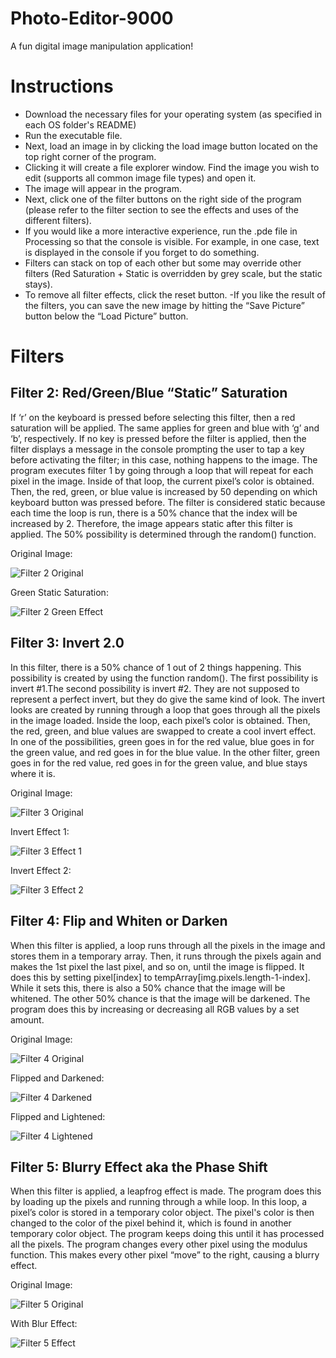 # Photo-Editor-9000
A fun digital image manipulation application!

# Instructions
- Download the necessary files for your operating system (as specified in each OS folder's README)
- Run the executable file.
- Next, load an image in by clicking the load image button located on the top right corner of the program.
- Clicking it will create a file explorer window. Find the image you wish to edit (supports all common image file types) and open it.
- The image will appear in the program.
- Next, click one of the filter buttons on the right side of the program (please refer to the filter section to see the effects and uses of the different filters).
- If you would like a more interactive experience, run the .pde file in Processing so that the console is visible. For example, in one case, text is displayed in the console if you forget to do something.
- Filters can stack on top of each other but some may override other filters (Red Saturation + Static is overridden by grey scale, but the static stays).
- To remove all filter effects, click the reset button.
-If you like the result of the filters, you can save the new image by hitting the “Save Picture” button below the “Load Picture” button.

# Filters
## Filter 2: Red/Green/Blue “Static” Saturation
If ‘r’ on the keyboard is pressed before selecting this filter, then a red saturation will be applied. The same applies for green and blue with ‘g’ and ‘b’, respectively. If no key is pressed before the filter is applied, then the filter displays a message in the console prompting the user to tap a key before activating the filter; in this case, nothing happens to the image. The program executes filter 1 by going through a loop that will repeat for each pixel in the image. Inside of that loop, the current pixel’s color is obtained. Then, the red, green, or blue value is increased by 50 depending on which keyboard button was pressed before. The filter is considered static because each time the loop is run, there is a 50% chance that the index will be increased by 2. Therefore, the image appears static after this filter is applied. The 50% possibility is determined through the random() function.

Original Image:

![Filter 2 Original](filter1Original.PNG)

Green Static Saturation:

![Filter 2 Green Effect](filter1GreenStaticEffect.PNG)

## Filter 3: Invert 2.0
In this filter, there is a 50% chance of 1 out of 2 things happening. This possibility is created by using the function random(). The first possibility is invert #1.The second possibility is invert #2. They are not supposed to represent a perfect invert, but they do give the same kind of look. The invert looks are created by running through a loop that goes through all the pixels in the image loaded. Inside the loop, each pixel’s color is obtained. Then, the red, green, and blue values are swapped to create a cool invert effect. In one of the possibilities, green goes in for the red value, blue goes in for the green value, and red goes in for the blue value. In the other filter, green goes in for the red value, red goes in for the green value, and blue stays where it is.

Original Image:

![Filter 3 Original](filter3Original.PNG)

Invert Effect 1:

![Filter 3 Effect 1](filter3Effect1.PNG)

Invert Effect 2:

![Filter 3 Effect 2](filter3Effect2.PNG)

## Filter 4: Flip and Whiten or Darken
When this filter is applied, a loop runs through all the pixels in the image and stores them in a temporary array. Then, it runs through the pixels again and makes the 1st pixel the last pixel, and so on, until the image is flipped. It does this by setting pixel[index] to tempArray[img.pixels.length-1-index]. While it sets this, there is also a 50% chance that the image will be whitened. The other 50% chance is that the image will be darkened. The program does this by increasing or decreasing all RGB values by a set amount.

Original Image:

![Filter 4 Original](filter4Original.PNG)

Flipped and Darkened:

![Filter 4 Darkened](filter4Darkened.PNG)

Flipped and Lightened:

![Filter 4 Lightened](filter4Lightened.PNG)

## Filter 5: Blurry Effect aka the Phase Shift
When this filter is applied, a leapfrog effect is made. The program does this by loading up the pixels and running through a while loop. In this loop, a pixel’s color is stored in a temporary color object. The pixel's color is then changed to the color of the pixel behind it, which is found in another temporary color object. The program keeps doing this until it has processed all the pixels. The program changes every other pixel using the modulus function. This makes every other pixel “move” to the right, causing a blurry effect.

Original Image:

![Filter 5 Original](filter5Original.PNG)

With Blur Effect:

![Filter 5 Effect](filter5Effect.PNG)
